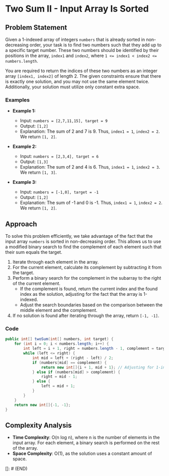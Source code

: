 # Two Sum II - Input Array Is Sorted

## Problem Statement

Given a 1-indexed array of integers `numbers` that is already sorted in non-decreasing order, your task is to find two numbers such that they add up to a specific target number. These two numbers should be identified by their positions in the array, `index1` and `index2`, where `1 <= index1 < index2 <= numbers.length`.

You are required to return the indices of these two numbers as an integer array `[index1, index2]` of length 2. The given constraints ensure that there is exactly one solution, and you may not use the same element twice. Additionally, your solution must utilize only constant extra space.

### Examples

- **Example 1:**
    - Input: `numbers = [2,7,11,15], target = 9`
    - Output: `[1,2]`
    - Explanation: The sum of 2 and 7 is 9. Thus, `index1 = 1`, `index2 = 2`. We return `[1, 2]`.

- **Example 2:**
    - Input: `numbers = [2,3,4], target = 6`
    - Output: `[1,3]`
    - Explanation: The sum of 2 and 4 is 6. Thus, `index1 = 1`, `index2 = 3`. We return `[1, 3]`.

- **Example 3:**
    - Input: `numbers = [-1,0], target = -1`
    - Output: `[1,2]`
    - Explanation: The sum of -1 and 0 is -1. Thus, `index1 = 1`, `index2 = 2`. We return `[1, 2]`.

## Approach

To solve this problem efficiently, we take advantage of the fact that the input array `numbers` is sorted in non-decreasing order. This allows us to use a modified binary search to find the complement of each element such that their sum equals the target.

1. Iterate through each element in the array.
2. For the current element, calculate its complement by subtracting it from the target.
3. Perform a binary search for the complement in the subarray to the right of the current element.
    - If the complement is found, return the current index and the found index as the solution, adjusting for the fact that the array is 1-indexed.
    - Adjust the search boundaries based on the comparison between the middle element and the complement.
4. If no solution is found after iterating through the array, return `[-1, -1]`.

### Code

```java
public int[] twoSum(int[] numbers, int target) {
    for (int i = 0; i < numbers.length; i++) {
        int left = i + 1, right = numbers.length - 1, complement = target - numbers[i];
        while (left <= right) {
            int mid = left + (right - left) / 2;
            if (numbers[mid] == complement) {
                return new int[]{i + 1, mid + 1}; // Adjusting for 1-indexed array
            } else if (numbers[mid] > complement) {
                right = mid - 1;
            } else {
                left = mid + 1;
            }
        }
    }
    return new int[]{-1, -1};
}
```
## Complexity Analysis

- **Time Complexity**: O(n log n), where n is the number of elements in the input array. For each element, a binary search is performed on the rest of the array.
- **Space Complexity**: O(1), as the solution uses a constant amount of space.

[]: # (END)